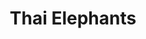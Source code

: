 ---
title: Thai Elephants
category: blog
lat: 14.35221
lng: 100.55923
image: https://s3-us-west-2.amazonaws.com/travels2013/2014-01-08 01:18:16 PST.jpg
observation: 20140108011816PST
---